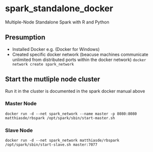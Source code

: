# spark_standalone_docker
Multiple-Node Standalone Spark with R and Python

## Presumption
* Installed Docker e.g. (Docker for Windows)
* Created specific docker network (beacuse machines communicate unlimited from distributed ports within the docker network)
```docker network create spark_network```

## Start the mutliple node cluster
Run it in the cluster is documented in the spark docker manual above

### Master Node
```
docker run -d --net spark_network --name master -p 8080:8080 matthiasde/rbspark /opt/spark/sbin/start-master.sh
```

### Slave Node
```
docker run -d --net spark_network matthiasde/rbspark /opt/spark/sbin/start-slave.sh master:7077
```
